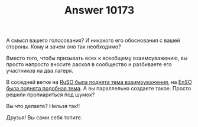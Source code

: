 ﻿---
title: "Answer 10173"
se.owner.user_id: 31280
se.owner.display_name: "Sevastopol&#39;"
se.owner.link: "https://ru.meta.stackoverflow.com/users/31280/sevastopol"
se.answer_id: 10173
se.question_id: 10166
se.post_type: answer
se.score: 3
se.is_accepted: False
---
<p>А смысл вашего голосования? И никакого его обоснования с вашей стороны. Кому и зачем оно так необходимо?</p>

<p>Вместо того, чтобы призывать всех к всеобщему взаимоуважению, вы просто напросто вносите раскол в сообщество и разбиваете его участников на два лагеря.</p>

<p>В соседней ветке на <a href="https://ru.meta.stackoverflow.com/questions/10164/%D0%9C%D0%B0%D0%BB%D0%B5%D0%BD%D1%8C%D0%BA%D0%B0%D1%8F-%D0%B7%D0%B2%D1%91%D0%B7%D0%B4%D0%BE%D1%87%D0%BA%D0%B0-%D0%B4%D0%BE%D0%B1%D1%80%D0%BE%D1%82%D1%8B-%D0%BD%D0%B0-%D1%84%D0%BE%D0%BD%D0%B5-%D0%B2%D1%81%D0%B5%D0%BF%D0%BE%D0%B3%D0%BB%D0%BE%D1%89%D0%B0%D1%8E%D1%89%D0%B5%D0%B9-%D1%87%D1%91%D1%80%D0%BD%D0%BE%D0%B9-%D0%B4%D1%8B%D1%80%D1%8B">RuSO была поднята тема взаимоуважения</a>, на <a href="https://ru.meta.stackoverflow.com/questions/7219/stackoverflow-%D0%BD%D0%B5%D0%B4%D0%BE%D1%81%D1%82%D0%B0%D1%82%D0%BE%D1%87%D0%BD%D0%BE-%D0%B4%D1%80%D1%83%D0%B6%D0%B5%D0%BB%D1%8E%D0%B1%D0%B5%D0%BD-%D0%9D%D0%B0%D1%81%D1%82%D0%B0%D0%BB%D0%BE-%D0%B2%D1%80%D0%B5%D0%BC%D1%8F-%D1%8D%D1%82%D0%BE-%D0%B8%D1%81%D0%BF%D1%80%D0%B0%D0%B2%D0%B8%D1%82%D1%8C">EnSO была поднята подобная тема</a>. А вы параллельно создаете такое. Просто решили пропиариться под шумок?</p>

<p>Вы что делаете? Нельзя так!!</p>

<p>Друзья! Вы сами себя топите.</p>
